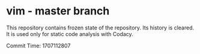 # vim - master branch

This repository contains frozen state of the repository.
Its history is cleared. It is used only for static code
analysis with Codacy.

Commit Time: 1707112807